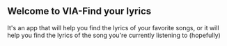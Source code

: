 ## Welcome to VIA-Find your lyrics

It's an app that will help you find the lyrics of your favorite songs,
or it will help you find the lyrics of the song you're currently listening to (hopefully)

